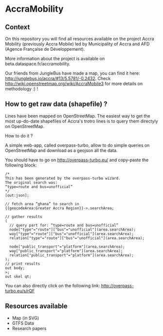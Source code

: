 # AccraMobility

## Context

On this repository you will find all resources available on the project Accra Mobility (previously Accra Mobile) led by Municipality of Accra and AFD (Agence Française de Développement).

More information about the project is available on beta.dataspace.fr/accramobility.

Our friends from JungleBus have made a map, you can find it here: http://junglebus.io/accra/#13/5.5781/-0.2432. Check http://wiki.openstreetmap.org/wiki/AccraMobile3 for more details on methodology :) ! 

## How to get raw data (shapefile) ?

Lines have been mapped on OpenStreetMap. The easiest way to get the most up-do-date shapefiles of Accra's trotro lines is to query them directyly on OpenStreetMap. 

How to do it ?

A simple web-app, called overpass-turbo, allow to do simple queries on OpenStreetMap and download as a geojson all the data.

You should have to go on http://overpass-turbo.eu/ and copy-paste the following block:

```
/*
This has been generated by the overpass-turbo wizard.
The original search was:
“type=route and bus=unofficial”
*/
[out:json];

// fetch area “ghana” to search in
{{geocodeArea:Greater Accra Region}}->.searchArea;

// gather results
(
  // query part for: “type=route and bus=unofficial”
  node["type"="route"]["bus"="unofficial"](area.searchArea);
  way["type"="route"]["bus"="unofficial"](area.searchArea);
  relation["type"="route"]["bus"="unofficial"](area.searchArea);
  
  node["public_transport"="platform"](area.searchArea);
  way["public_transport"="platform"](area.searchArea);
  relation["public_transport"="platform"](area.searchArea);
);
// print results
out body;
>;
out skel qt;
```

You can also directly click on the following link: http://overpass-turbo.eu/s/rQF 

## Resources available

- Map (in SVG)
- GTFS Data
- Research papers

